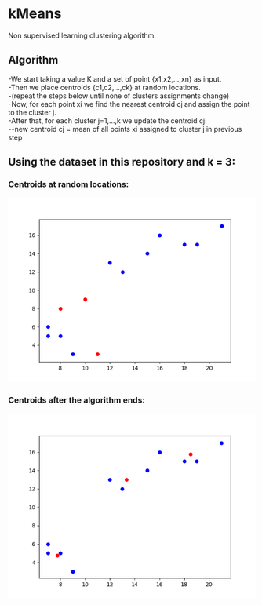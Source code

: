 # kMeans
Non supervised learning clustering algorithm.

## Algorithm  
-We start taking a value K and a set of point {x1,x2,...,xn} as input.  
-Then we place centroids {c1,c2,...,ck} at random locations.  
-(repeat the steps below until none of clusters assignments change)  
-Now, for each point xi we find the nearest centroid cj and assign the point to the cluster j.  
-After that, for each cluster j=1,...,k we update the centroid cj:  
--new centroid cj = mean of all points xi assigned to cluster j in previous step  

## Using the dataset in this repository and k = 3:

### Centroids at random locations:
![](https://raw.githubusercontent.com/MouraYuri/kMeans/master/centroidsrandomlyplaced.png)


### Centroids after the algorithm ends:
![](https://raw.githubusercontent.com/MouraYuri/kMeans/master/centroidswheretheyneedtobe.png)
